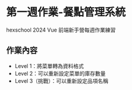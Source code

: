 # 第一週作業-餐點管理系統

hexschool 2024 Vue 前端新手營每週作業練習

## 作業內容

- Level 1：將菜單轉為資料格式
- Level 2：可以重新設定菜單的庫存數量
- Level 3（挑戰）：可以重新設定品項名稱
